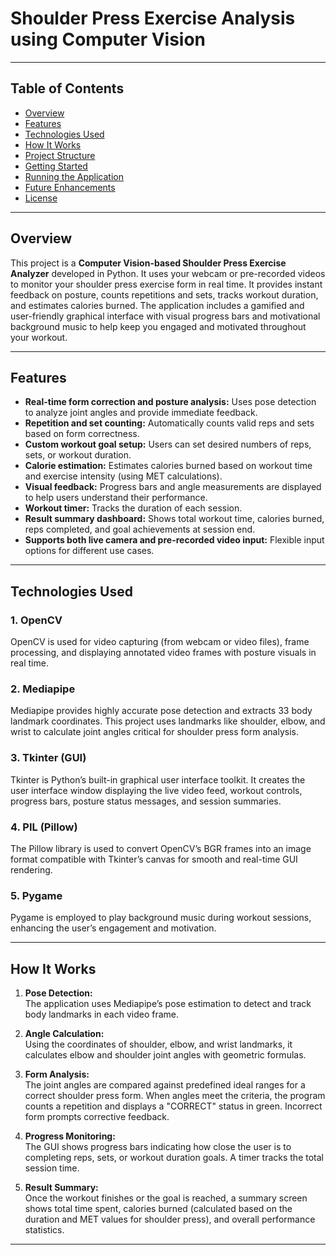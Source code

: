 # Shoulder Press Exercise Analysis using Computer Vision

---

## Table of Contents
- [Overview](#overview)  
- [Features](#features)  
- [Technologies Used](#technologies-used)  
- [How It Works](#how-it-works)  
- [Project Structure](#project-structure)  
- [Getting Started](#getting-started)  
- [Running the Application](#running-the-application)  
- [Future Enhancements](#future-enhancements)  
- [License](#license)  

---

## Overview

This project is a **Computer Vision-based Shoulder Press Exercise Analyzer** developed in Python. It uses your webcam or pre-recorded videos to monitor your shoulder press exercise form in real time. It provides instant feedback on posture, counts repetitions and sets, tracks workout duration, and estimates calories burned. The application includes a gamified and user-friendly graphical interface with visual progress bars and motivational background music to help keep you engaged and motivated throughout your workout.

---

## Features

- **Real-time form correction and posture analysis:** Uses pose detection to analyze joint angles and provide immediate feedback.  
- **Repetition and set counting:** Automatically counts valid reps and sets based on form correctness.  
- **Custom workout goal setup:** Users can set desired numbers of reps, sets, or workout duration.  
- **Calorie estimation:** Estimates calories burned based on workout time and exercise intensity (using MET calculations).  
- **Visual feedback:** Progress bars and angle measurements are displayed to help users understand their performance.  
- **Workout timer:** Tracks the duration of each session.  
- **Result summary dashboard:** Shows total workout time, calories burned, reps completed, and goal achievements at session end.  
- **Supports both live camera and pre-recorded video input:** Flexible input options for different use cases.

---

## Technologies Used

### 1. OpenCV  
OpenCV is used for video capturing (from webcam or video files), frame processing, and displaying annotated video frames with posture visuals in real time.

### 2. Mediapipe  
Mediapipe provides highly accurate pose detection and extracts 33 body landmark coordinates. This project uses landmarks like shoulder, elbow, and wrist to calculate joint angles critical for shoulder press form analysis.

### 3. Tkinter (GUI)  
Tkinter is Python’s built-in graphical user interface toolkit. It creates the user interface window displaying the live video feed, workout controls, progress bars, posture status messages, and session summaries.

### 4. PIL (Pillow)  
The Pillow library is used to convert OpenCV’s BGR frames into an image format compatible with Tkinter’s canvas for smooth and real-time GUI rendering.

### 5. Pygame  
Pygame is employed to play background music during workout sessions, enhancing the user’s engagement and motivation.

---

## How It Works

1. **Pose Detection:**  
   The application uses Mediapipe’s pose estimation to detect and track body landmarks in each video frame.

2. **Angle Calculation:**  
   Using the coordinates of shoulder, elbow, and wrist landmarks, it calculates elbow and shoulder joint angles with geometric formulas.

3. **Form Analysis:**  
   The joint angles are compared against predefined ideal ranges for a correct shoulder press form. When angles meet the criteria, the program counts a repetition and displays a "CORRECT" status in green. Incorrect form prompts corrective feedback.

4. **Progress Monitoring:**  
   The GUI shows progress bars indicating how close the user is to completing reps, sets, or workout duration goals. A timer tracks the total session time.

5. **Result Summary:**  
   Once the workout finishes or the goal is reached, a summary screen shows total time spent, calories burned (calculated based on the duration and MET values for shoulder press), and overall performance statistics.

---

